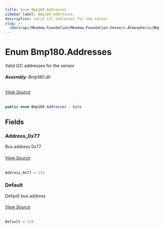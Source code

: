 ```yaml
---
title: Enum Bmp180.Addresses
sidebar_label: Bmp180.Addresses
description: Valid I2C addresses for the sensor
slug: >-
  /docs/api/Meadow.Foundation/Meadow.Foundation.Sensors.Atmospheric/Bmp180.Addresses
---
```

# Enum Bmp180.Addresses
Valid I2C addresses for the sensor

###### **Assembly**: Bmp180.dll
###### [View Source](https://github.com/WildernessLabs/Meadow.Foundation.git/blob/develop/Source/Meadow.Foundation.Peripherals/Sensors.Atmospheric.Bmp180/Driver/Bmp180.Enums.cs#L8)
```csharp title="Declaration"
public enum Bmp180.Addresses : byte
```
## Fields
### Address_0x77
Bus address 0x77
###### [View Source](https://github.com/WildernessLabs/Meadow.Foundation.git/blob/develop/Source/Meadow.Foundation.Peripherals/Sensors.Atmospheric.Bmp180/Driver/Bmp180.Enums.cs#L13)
```csharp title="Declaration"
Address_0x77 = 119
```
### Default
Default bus address
###### [View Source](https://github.com/WildernessLabs/Meadow.Foundation.git/blob/develop/Source/Meadow.Foundation.Peripherals/Sensors.Atmospheric.Bmp180/Driver/Bmp180.Enums.cs#L17)
```csharp title="Declaration"
Default = 119
```

